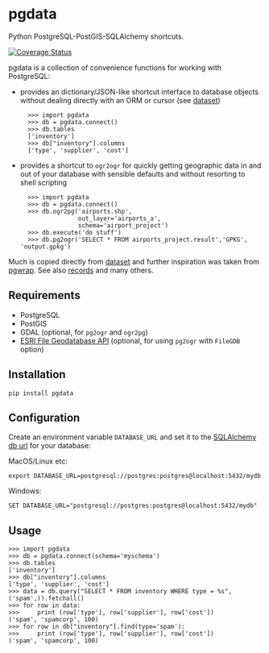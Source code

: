 # pgdata

Python PostgreSQL-PostGIS-SQLAlchemy shortcuts.

[![Coverage Status](https://coveralls.io/repos/github/smnorris/pgdata/badge.svg?branch=master)](https://coveralls.io/github/smnorris/pgdata?branch=master)

pgdata is a collection of convenience functions for working with PostgreSQL:

- provides an dictionary/JSON-like shortcut interface to database objects without dealing directly with an ORM or cursor (see [dataset](https://dataset.readthedocs.io/en/latest/))

        >>> import pgdata
        >>> db = pgdata.connect()
        >>> db.tables
        ['inventory']
        >>> db["inventory"].columns
        ['type', 'supplier', 'cost']

- provides a shortcut to `ogr2ogr` for quickly getting geographic data in and out of your database with sensible defaults and without resorting to shell scripting


        >>> import pgdata
        >>> db = pgdata.connect()
        >>> db.ogr2pg('airports.shp',
                      out_layer='airports_a',
                      schema='airport_project')
        >>> db.execute('do stuff')
        >>> db.pg2ogr('SELECT * FROM airports_project.result','GPKG', 'output.gpkg')


Much is copied directly from [dataset](https://dataset.readthedocs.org/) and further inspiration was taken from [pgwrap](https://github.com/paulchakravarti/pgwrap). See also [records](https://github.com/kennethreitz/records) and many others.

## Requirements

- PostgreSQL
- PostGIS
- GDAL (optional, for `pg2ogr` and `ogr2pg`)
- [ESRI File Geodatabase API](http://appsforms.esri.com/products/download/) (optional, for using `pg2ogr` with `FileGDB` option)

## Installation

```
pip install pgdata
```

## Configuration

Create an environment variable `DATABASE_URL` and set it to the [SQLAlchemy db url](http://docs.sqlalchemy.org/en/latest/core/engines.html) for your database:

MacOS/Linux etc:

`export DATABASE_URL=postgresql://postgres:postgres@localhost:5432/mydb`

Windows:

`SET DATABASE_URL="postgresql://postgres:postgres@localhost:5432/mydb"`


## Usage

```
>>> import pgdata
>>> db = pgdata.connect(schema='myschema')
>>> db.tables
['inventory']
>>> db["inventory"].columns
['type', 'supplier', 'cost']
>>> data = db.query("SELECT * FROM inventory WHERE type = %s", ('spam',)).fetchall()
>>> for row in data:
>>>     print (row['type'], row['supplier'], row['cost'])
('spam', 'spamcorp', 100)
>>> for row in db["inventory"].find(type='spam'):
>>>     print (row['type'], row['supplier'], row['cost'])
('spam', 'spamcorp', 100)
```